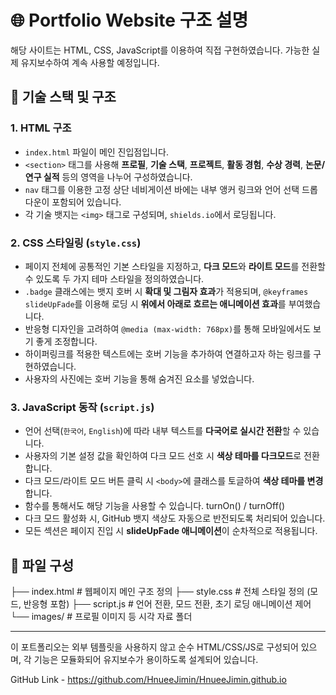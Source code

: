 # 🌐 Portfolio Website 구조 설명

해당 사이트는 HTML, CSS, JavaScript를 이용하여 직접 구현하였습니다.
가능한 실제 유지보수하여 계속 사용할 예정입니다.

## 🔧 기술 스택 및 구조

### 1. HTML 구조
- `index.html` 파일이 메인 진입점입니다.
- `<section>` 태그를 사용해 **프로필**, **기술 스택**, **프로젝트**, **활동 경험**, **수상 경력**, **논문/연구 실적** 등의 영역을 나누어 구성하였습니다.
- `nav` 태그를 이용한 고정 상단 네비게이션 바에는 내부 앵커 링크와 언어 선택 드롭다운이 포함되어 있습니다.
- 각 기술 뱃지는 `<img>` 태그로 구성되며, `shields.io`에서 로딩됩니다.

### 2. CSS 스타일링 (`style.css`)
- 페이지 전체에 공통적인 기본 스타일을 지정하고, **다크 모드**와 **라이트 모드**를 전환할 수 있도록 두 가지 테마 스타일을 정의하였습니다.
- `.badge` 클래스에는 뱃지 호버 시 **확대 및 그림자 효과**가 적용되며, `@keyframes slideUpFade`를 이용해 로딩 시 **위에서 아래로 흐르는 애니메이션 효과**를 부여했습니다.
- 반응형 디자인을 고려하여 `@media (max-width: 768px)`를 통해 모바일에서도 보기 좋게 조정합니다.
- 하이퍼링크를 적용한 텍스트에는 호버 기능을 추가하여 연결하고자 하는 링크를 구현하였습니다.
- 사용자의 사진에는 호버 기능을 통해 숨겨진 요소를 넣었습니다.

### 3. JavaScript 동작 (`script.js`)
- 언어 선택(`한국어`, `English`)에 따라 내부 텍스트를 **다국어로 실시간 전환**할 수 있습니다.
- 사용자의 기본 설정 값을 확인하여 다크 모드 선호 시 **색상 테마를 다크모드**로 전환합니다.
- 다크 모드/라이트 모드 버튼 클릭 시 `<body>`에 클래스를 토글하여 **색상 테마를 변경**합니다.
- 함수를 통해서도 해당 기능을 사용할 수 있습니다. turnOn() / turnOff()
- 다크 모드 활성화 시, GitHub 뱃지 색상도 자동으로 반전되도록 처리되어 있습니다.
- 모든 섹션은 페이지 진입 시 **slideUpFade 애니메이션**이 순차적으로 적용됩니다.

## 📂 파일 구성
├── index.html # 웹페이지 메인 구조 정의
├── style.css # 전체 스타일 정의 (모드, 반응형 포함)
├── script.js # 언어 전환, 모드 전환, 초기 로딩 애니메이션 제어
└── images/ # 프로필 이미지 등 시각 자료 폴더

---

이 포트폴리오는 외부 템플릿을 사용하지 않고 순수 HTML/CSS/JS로 구성되어 있으며, 각 기능은 모듈화되어 유지보수가 용이하도록 설계되어 있습니다.

GitHub Link - https://github.com/HnueeJimin/HnueeJimin.github.io